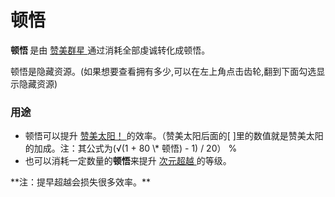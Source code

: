 # 顿悟

  <p>
    <strong>
          顿悟
    </strong>
        是由
		<a href="?file=001-猫咪百科/06-宗教/002-太阳教团#赞美群星">
        赞美群星
		</a>
        通过消耗全部虔诚转化成顿悟。
    </a>
  </p>
  <p>
        顿悟是隐藏资源。(如果想要查看拥有多少,可以在左上角点击齿轮,翻到下面勾选显示隐藏资源)
  </p>

### 用途
<ul>
      <li>
            顿悟可以提升
        <a href="?file=001-猫咪百科/06-宗教/002-太阳教团#赞美太阳">
             赞美太阳！
        </a>
            的效率。（赞美太阳后面的[ ]里的数值就是赞美太阳的加成。注：其公式为(√(1 + 80 \* 顿悟) - 1) / 20） %
      </li>
      <li>
            也可以消耗一定数量的<strong>顿悟</strong>来提升
        <a href="?file=001-猫咪百科/06-宗教/002-太阳教团#超越">
              次元超越
		</a>
	    的等级。
      </li>
    </ul>
**注：提早超越会损失很多效率。**
